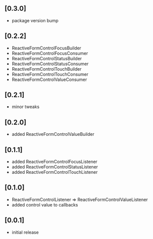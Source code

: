 ## [0.3.0]
* package version bump

## [0.2.2]
* ReactiveFormControlFocusBuilder
* ReactiveFormControlFocusConsumer
* ReactiveFormControlStatusBuilder
* ReactiveFormControlStatusConsumer
* ReactiveFormControlTouchBuilder
* ReactiveFormControlTouchConsumer
* ReactiveFormControlValueConsumer

## [0.2.1]
* minor tweaks

## [0.2.0]
* added ReactiveFormControlValueBuilder

## [0.1.1]
* added ReactiveFormControlFocusListener
* added ReactiveFormControlStatusListener
* added ReactiveFormControlTouchListener

## [0.1.0]
* ReactiveFormControlListener => ReactiveFormControlValueListener
* added control value to callbacks
 
## [0.0.1]
* initial release